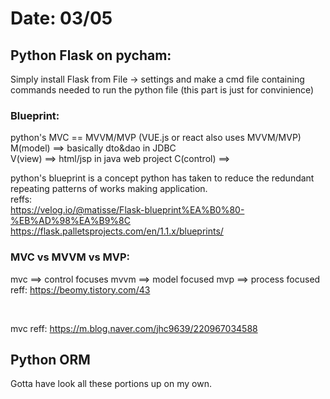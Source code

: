 # Date: 03/05

## Python Flask on pycham:
Simply install Flask from File -> settings and make a cmd file containing commands needed to run the python file (this part is just for convinience)  

### Blueprint:
python's MVC == MVVM/MVP (VUE.js or react also uses MVVM/MVP)  
M(model) ==> basically dto&dao in JDBC  
V(view) ==> html/jsp in java web project
C(control) ==> 

python's blueprint is a concept python has taken to reduce the redundant repeating patterns of works making application.  
reffs:  
https://velog.io/@matisse/Flask-blueprint%EA%B0%80-%EB%AD%98%EA%B9%8C  
https://flask.palletsprojects.com/en/1.1.x/blueprints/  
### MVC vs MVVM vs MVP:  
mvc ==> control focuses
mvvm ==> model focused
mvp ==> process focused
reff: https://beomy.tistory.com/43  

<br>

mvc reff: https://m.blog.naver.com/jhc9639/220967034588  

## Python ORM
Gotta have look all these portions up on my own.  
